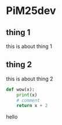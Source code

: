 # PiM25dev
## thing 1
this is about thing 1
## thing 2
this is about thing 2

```python
def wow(x):
    print(x)
    # comment
    return x + 2
```

hello
